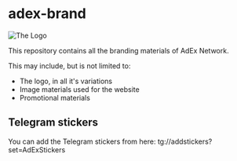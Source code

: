 # adex-brand

![The Logo](/logos/adex-logo-w-txt.png)

This repository contains all the branding materials of AdEx Network.

This may include, but is not limited to:

* The logo, in all it's variations
* Image materials used for the website
* Promotional materials


## Telegram stickers

You can add the Telegram stickers from here: tg://addstickers?set=AdExStickers
